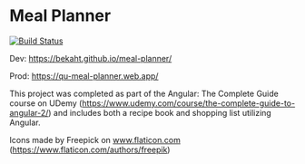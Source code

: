 # Meal Planner
[![Build Status](https://travis-ci.com/BekahT/meal-planner.svg?branch=master)](https://travis-ci.com/BekahT/meal-planner)

Dev: https://bekaht.github.io/meal-planner/

Prod: https://qu-meal-planner.web.app/

This project was completed as part of the Angular: The Complete Guide course on UDemy (https://www.udemy.com/course/the-complete-guide-to-angular-2/) and includes both a recipe book and shopping list utilizing Angular.

Icons made by Freepick on www.flaticon.com (https://www.flaticon.com/authors/freepik)
